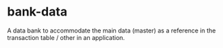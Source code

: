 # bank-data
A data bank to accommodate the main data (master) as a reference in the transaction table / other in an application.
